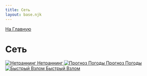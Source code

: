 ```yaml
---
title: Сеть
layout: base.njk
---
```

<a href="{{ '/index/' | url }}" class="return-link">На Главную</a>
# Сеть

<div class="tile-grid">
  <a href="{{ '/net/netrun/' | url }}" class="tile-button">
    <img src="{{ '/images/content/net/netrun.png' | url }}" alt="Нетраннинг" />
    <span>Нетраннинг</span>
  </a>
  <a href="{{ '/net/weather/' | url }}" class="tile-button">
    <img src="{{ '/images/content/net/weather.png' | url }}" alt="Прогноз Погоды" />
    <span>Прогноз Погоды</span>
  </a>
  <a href="{{ '/net/quick_hacks/' | url }}" class="tile-button">
    <img src="{{ '/images/content/net/quick_hacks.png' | url }}" alt="Быстрый Взлом" />
    <span>Быстрый Взлом</span>
  </a>
</div>
